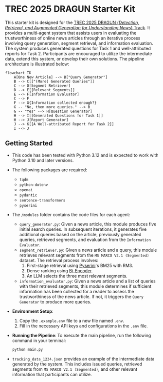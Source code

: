 # TREC 2025 DRAGUN Starter Kit

This starter kit is designed for the [TREC 2025 DRAGUN (*Detection, Retrieval, and Augmented Generation for Understanding News*) Track](https://trec-dragun.github.io/). It provides a multi-agent system that assists users in evaluating the trustworthiness of online news articles through an iterative process involving query generation, segment retrieval, and information evaluation. The system produces generated questions for Task 1 and well-attributed reports for Task 2. Participants are encouraged to utilize the intermediate data, extend this system, or develop their own solutions. The pipeline architecture is illustrated below:

```mermaid
flowchart TD
    A[One New Article] --> B["Query Generator"]
    B --> C[["(More) Generated Queries"]]
    C --> D[Segment Retriever]
    D --> E[[Relevant Segments]]
    E --> F[Information Evaluator]
    C --> F
    F --> G{Information collected enough?}
    G -- "No, then more queries." --> B
    G -- "Yes" --> H[Question Generator]
    H --> I[[Generated Questions for Task 1]]
    H --> J[Report Generator]
    J --> K[[A Well-attributed Report for Task 2]]
    I --> J
```

## Getting Started

- This code has been tested with Python 3.12 and is expected to work with Python 3.10 and later versions.
- The following packages are required:
    - `tqdm`
    - `python-dotenv`
    - `openai`
    - `pydantic`
    - `sentence-transformers`
    - `pyserini`

- The `/modules` folder contains the code files for each agent:
    - `query_generator.py`: Given a news article, this module produces five initial search queries. In subsequent iterations, it generates five additional queries based on the article, previously generated queries, retrieved segments, and evaluation from the `Information Evaluator`.
    - `segment_retriever.py`: Given a news article and a query, this module retrieves relevant segments from the `MS MARCO V2.1 (Segmented)` dataset. The retrieval process involves:
        1. First-stage retrieval using [Pyserini](http://pyserini.io/)'s BM25 with RM3.
        2. Dense ranking using [Bi-Encoder](https://sbert.net/examples/sentence_transformer/applications/retrieve_rerank/README.html).
        3. An LLM selects the three most relevant segments.
    - `information_evaluator.py`: Given a news article and a list of queries with their retrieved segments, this module determines if sufficient information has been collected for a reader to assess the trustworthiness of the news article. If not, it triggers the `Query Generator` to produce more queries.

- **Environment Setup**:
    1. Copy the `.example.env` file to a new file named `.env`.
    2. Fill in the necessary API keys and configurations in the `.env` file.

- **Running the Pipeline**:
   To execute the main pipeline, run the following command in your terminal:
   ```bash
   python main.py
   ```

- `tracking_data_1234.json` provides an example of the intermediate data generated by the system. This includes issued queries, retrieved segments from `MS MARCO V2.1 (Segmented)`, and other relevant information that participants can utilize.
